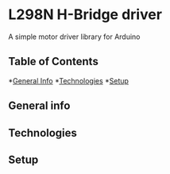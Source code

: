 # L298N H-Bridge driver
A simple motor driver library for Arduino

## Table of Contents
*[General Info](#general-info)
*[Technologies](#technologies)
*[Setup](#Setup)

## General info


## Technologies

## Setup
